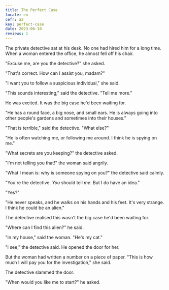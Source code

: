 ```yaml
---
title: The Perfect Case
locale: en
cefr: a2
key: perfect-case
date: 2023-06-10
reviews: 1
---
```


The private detective sat at his desk. No one had hired him for a long time. When a woman entered the office, he almost fell off his chair.

"Excuse me, are you the detective?" she asked.

"That's correct. How can I assist you, madam?"

"I want you to follow a suspicious individual," she said.

"This sounds interesting," said the detective. "Tell me more."

He was excited. It was the big case he'd been waiting for.

"He has a round face, a big nose, and small ears. He is always going into other people's gardens and sometimes into their houses."

"That is terrible," said the detective. "What else?"

"He is often watching me, or following me around. I think he is spying on me."

"What secrets are you keeping?" the detective asked.

"I'm not telling you that!" the woman said angrily.

"What I mean is: why is someone spying on you?" the detective said calmly.

"You're the detective. *You* should tell *me*. But I do have an idea."

"Yes?"

"He never speaks, and he walks on his hands and his feet. It's very strange. I think he could be an alien."

The detective realised this wasn't the big case he'd been waiting for.

"Where can I find this alien?" he said.

"In my house," said the woman. "He's my cat."

"I see," the detective said. He opened the door for her.

But the woman had written a number on a piece of paper. "This is how much I will pay you for the investigation," she said.

The detective slammed the door.

"When would you like me to start?" he asked.